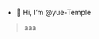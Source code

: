- 👋 Hi, I’m @yue-Temple

> aaa

<!---
yue-Temple/yue-Temple is a ✨ special ✨ repository because its `README.md` (this file) appears on your GitHub profile.
You can click the Preview link to take a look at your changes.
--->
